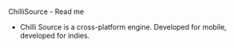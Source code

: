 ChilliSource - Read me

* Chilli Source is a cross-platform engine. Developed for mobile, developed for indies.